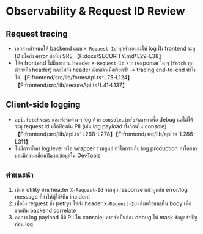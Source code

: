 # Observability & Request ID Review

## Request tracing
- เอกสารกำหนดให้ backend แนบ `X-Request-Id` ทุกคำขอและให้ log ฝั่ง frontend ระบุ ID เมื่อส่ง error ต่อทีม SRE 【F:docs/SECURITY.md†L29-L38】
- โค้ด frontend ไม่มีการอ่าน header `X-Request-Id` จาก response ใด ๆ (`fetch` ทุกตัวละทิ้ง header) และไม่ส่ง header ดังกล่าวเมื่อเรียกซ้ำ → tracing end-to-end ทำไม่ได้ 【F:frontend/src/lib/formsApi.ts†L75-L124】【F:frontend/src/lib/secureApi.ts†L41-L137】

## Client-side logging
- `api.fetchNews` และฟอร์มต่าง ๆ log ด้วย `console.info/warn` เพื่อ debug แต่ไม่ได้ระบุ request id หรือป้องกัน PII (เช่น log payload ทั้งก้อนใน console) 【F:frontend/src/lib/api.ts†L268-L278】【F:frontend/src/lib/api.ts†L286-L311】
- ไม่มีการตั้งค่า log level หรือ wrapper รวมศูนย์ ทำให้การเก็บ log production ทำได้ยากและมีความเสี่ยงเปิดเผยข้อมูลใน DevTools

## คำแนะนำ
1. เขียน utility อ่าน header `X-Request-Id` จากทุก response แล้วผูกกับ error/log message ที่ส่งให้ผู้ใช้/ทีม incident
2. เมื่อยิง request ซ้ำ (retry) ให้ส่ง header `X-Request-Id` เดิมหรือแนบใน body เพื่อช่วยทีม backend correlate
3. ลดการ log payload ที่มี PII ใน console; หากจำเป็นต้อง debug ให้ mask ข้อมูลสำคัญก่อน log
